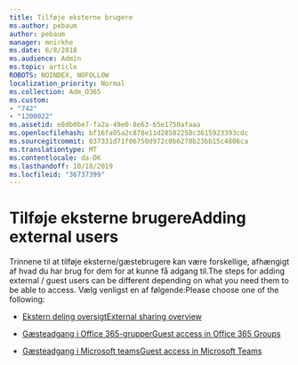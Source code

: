 ```yaml
---
title: Tilføje eksterne brugere
ms.author: pebaum
author: pebaum
manager: mnirkhe
ms.date: 6/8/2018
ms.audience: Admin
ms.topic: article
ROBOTS: NOINDEX, NOFOLLOW
localization_priority: Normal
ms.collection: Adm_O365
ms.custom:
- "742"
- "1200022"
ms.assetid: e8db0be7-fa2a-49e0-8e63-65e1750afaaa
ms.openlocfilehash: bf16fa05a2c878e11d28582258c3615923393cdc
ms.sourcegitcommit: 037331d71f06750d972c0b6278b23bb15c4806ca
ms.translationtype: MT
ms.contentlocale: da-DK
ms.lasthandoff: 10/18/2019
ms.locfileid: "36737399"
---
```

# <a name="adding-external-users"></a><span data-ttu-id="55d81-102">Tilføje eksterne brugere</span><span class="sxs-lookup"><span data-stu-id="55d81-102">Adding external users</span></span>

<span data-ttu-id="55d81-103">Trinnene til at tilføje eksterne/gæstebrugere kan være forskellige, afhængigt af hvad du har brug for dem for at kunne få adgang til.</span><span class="sxs-lookup"><span data-stu-id="55d81-103">The steps for adding external / guest users can be different depending on what you need them to be able to access.</span></span> <span data-ttu-id="55d81-104">Vælg venligst en af følgende:</span><span class="sxs-lookup"><span data-stu-id="55d81-104">Please choose one of the following:</span></span>
  
- [<span data-ttu-id="55d81-105">Ekstern deling oversigt</span><span class="sxs-lookup"><span data-stu-id="55d81-105">External sharing overview</span></span>](https://docs.microsoft.com/sharepoint/external-sharing-overview)

- [<span data-ttu-id="55d81-106">Gæsteadgang i Office 365-grupper</span><span class="sxs-lookup"><span data-stu-id="55d81-106">Guest access in Office 365 Groups</span></span>](https://support.office.com/en-gb/article/guest-access-in-office-365-groups-bfc7a840-868f-4fd6-a390-f347bf51aff6)

- [<span data-ttu-id="55d81-107">Gæsteadgang i Microsoft teams</span><span class="sxs-lookup"><span data-stu-id="55d81-107">Guest access in Microsoft Teams</span></span>](https://docs.microsoft.com/microsoftteams/guest-access-checklist)
